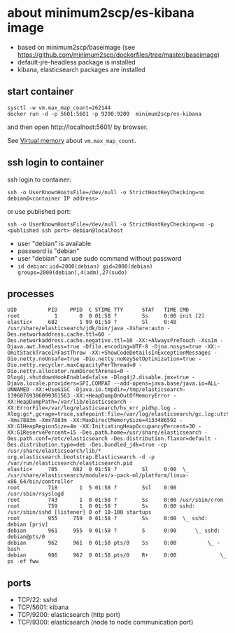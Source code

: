 # about minimum2scp/es-kibana image

 * based on minimum2scp/baseimage (see https://github.com/minimum2scp/dockerfiles/tree/master/baseimage)
 * default-jre-headless package is installed
 * kibana, elasticsearch packages are installed

## start container

```
sysctl -w vm.max_map_count=262144
docker run -d -p 5601:5601 -p 9200:9200  minimum2scp/es-kibana
```

and then open http://localhost:5601/ by browser.

See [Virtual memory](https://www.elastic.co/guide/en/elasticsearch/reference/current/vm-max-map-count.html) about `vm.max_map_count`.

## ssh login to container

ssh login to container:

```
ssh -o UserKnownHostsFile=/dev/null -o StrictHostKeyChecking=no debian@<container IP address>
```

or use published port:

```
ssh -o UserKnownHostsFile=/dev/null -o StrictHostKeyChecking=no -p <published ssh port> debian@localhost
```

 * user "debian" is available
 * password is "debian"
 * user "debian" can use sudo command without password
 * `id debian`: `uid=2000(debian) gid=2000(debian) groups=2000(debian),4(adm),27(sudo)`

## processes

```console
UID          PID    PPID  C STIME TTY      STAT   TIME CMD
root           1       0  0 01:58 ?        Ss     0:00 init [2]
elastic+     682       1 99 01:58 ?        Sl     0:48 /usr/share/elasticsearch/jdk/bin/java -Xshare:auto -Des.networkaddress.cache.ttl=60 -Des.networkaddress.cache.negative.ttl=10 -XX:+AlwaysPreTouch -Xss1m -Djava.awt.headless=true -Dfile.encoding=UTF-8 -Djna.nosys=true -XX:-OmitStackTraceInFastThrow -XX:+ShowCodeDetailsInExceptionMessages -Dio.netty.noUnsafe=true -Dio.netty.noKeySetOptimization=true -Dio.netty.recycler.maxCapacityPerThread=0 -Dio.netty.allocator.numDirectArenas=0 -Dlog4j.shutdownHookEnabled=false -Dlog4j2.disable.jmx=true -Djava.locale.providers=SPI,COMPAT --add-opens=java.base/java.io=ALL-UNNAMED -XX:+UseG1GC -Djava.io.tmpdir=/tmp/elasticsearch-13960769306099361563 -XX:+HeapDumpOnOutOfMemoryError -XX:HeapDumpPath=/var/lib/elasticsearch -XX:ErrorFile=/var/log/elasticsearch/hs_err_pid%p.log -Xlog:gc*,gc+age=trace,safepoint:file=/var/log/elasticsearch/gc.log:utctime,pid,tags:filecount=32,filesize=64m -Xms7883m -Xmx7883m -XX:MaxDirectMemorySize=4133486592 -XX:G1HeapRegionSize=4m -XX:InitiatingHeapOccupancyPercent=30 -XX:G1ReservePercent=15 -Des.path.home=/usr/share/elasticsearch -Des.path.conf=/etc/elasticsearch -Des.distribution.flavor=default -Des.distribution.type=deb -Des.bundled_jdk=true -cp /usr/share/elasticsearch/lib/* org.elasticsearch.bootstrap.Elasticsearch -d -p /var/run/elasticsearch/elasticsearch.pid
elastic+     705     682  0 01:58 ?        Sl     0:00  \_ /usr/share/elasticsearch/modules/x-pack-ml/platform/linux-x86_64/bin/controller
root         718       1  5 01:58 ?        Ssl    0:00 /usr/sbin/rsyslogd
root         743       1  0 01:58 ?        Ss     0:00 /usr/sbin/cron
root         759       1  0 01:58 ?        Ss     0:00 sshd: /usr/sbin/sshd [listener] 0 of 10-100 startups
root         955     759  0 01:58 ?        Ss     0:00  \_ sshd: debian [priv]
debian       961     955  0 01:58 ?        S      0:00      \_ sshd: debian@pts/0
debian       962     961  0 01:58 pts/0    Ss     0:00          \_ -bash
debian       986     962  0 01:58 pts/0    R+     0:00              \_ ps -ef fww
```

## ports

 * TCP/22: sshd
 * TCP/5601: kibana
 * TCP/9200: elasticsearch (http port)
 * TCP/9300: elasticsearch (node to node communication port)

